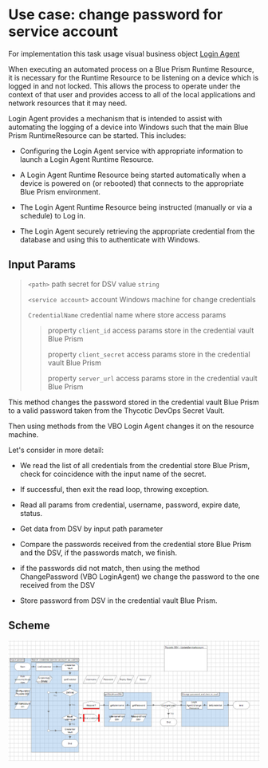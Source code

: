 [title]: # (Change Password)
[tags]: # (blue prism,dsv)
[priority]: # (3)
# Use case: change password for service account

For implementation this task usage visual business object [Login Agent](https://usermanual.wiki/Pdf/Blue20Prism20User20Guide2020Login20Agent.779174028/view)

When executing an automated process on a Blue Prism Runtime Resource, it is necessary for the Runtime Resource to be listening on a device which is logged in and not locked.  This allows the process to operate under the context of that user and provides access to all of the local applications and network resources that it may need.

Login Agent provides a mechanism that is intended to assist with automating the logging of a device into Windows such that the main Blue Prism RuntimeResource can be started. This includes:

- Configuring the Login Agent service with appropriate information to launch a Login Agent Runtime Resource.

- A Login Agent Runtime Resource being started automatically when a device is powered on (or rebooted) that connects to the appropriate Blue Prism environment.

- The Login Agent Runtime Resource being instructed (manually or via a schedule) to Log in.

- The Login Agent securely retrieving the appropriate credential from the database and using this to authenticate with Windows.

## Input Params

> ``<path>`` path secret for DSV value ``string``
>
> ``<service account>`` account Windows machine for change credentials
>
> ``CredentialName`` credential name where store access params
>
>> property ``client_id`` access params store in the credential vault Blue Prism
>>
>> property ``client_secret`` access params store in the credential vault Blue Prism
>>
>> property ``server_url`` access params store in the credential vault Blue Prism

This method changes the password stored in the credential vault Blue Prism to a valid password taken from the Thycotic DevOps Secret Vault.

Then using methods from the VBO Login Agent changes it on the resource machine.

Let's consider in more detail:

- We read the list of all credentials from the credential store Blue Prism, check for coincidence with the input name of the secret.

- If successful, then exit the read loop, throwing exception.

- Read all params from credential, username, password, expire date, status.

- Get data from DSV by input path parameter

- Compare the passwords received from the credential store Blue Prism  and the DSV, if the passwords match, we finish.

- if the passwords did not match, then using the method ChangePassword (VBO LoginAgent) we change the password to the one received from the DSV

- Store password from DSV in the credential vault Blue Prism.

## Scheme

![UpdatePasswordServiceAccount](Images/UpdateServiceAccount.png)
